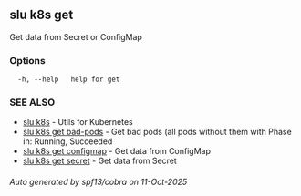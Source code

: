 ## slu k8s get

Get data from Secret or ConfigMap

### Options

```
  -h, --help   help for get
```

### SEE ALSO

* [slu k8s](slu_k8s.md)	 - Utils for Kubernetes
* [slu k8s get bad-pods](slu_k8s_get_bad-pods.md)	 - Get bad pods (all pods without them with Phase in: Running, Succeeded
* [slu k8s get configmap](slu_k8s_get_configmap.md)	 - Get data from ConfigMap
* [slu k8s get secret](slu_k8s_get_secret.md)	 - Get data from Secret

###### Auto generated by spf13/cobra on 11-Oct-2025
